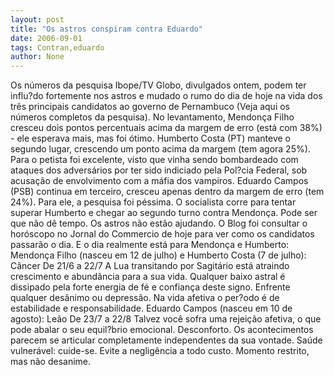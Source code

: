 ```yaml
---
layout: post
title: "Os astros conspiram contra Eduardo"
date: 2006-09-01
tags: Contran,eduardo
author: None
---
```

Os números da pesquisa Ibope/TV Globo, divulgados ontem, podem ter influ?do fortemente nos astros e mudado o rumo do dia de hoje na vida dos três principais candidatos ao governo de Pernambuco (Veja aqui os números completos da pesquisa).
No levantamento, Mendonça Filho cresceu dois pontos percentuais acima da margem de erro (está com 38%) - ele esperava mais, mas foi ótimo.
Humberto Costa (PT) manteve o segundo lugar, crescendo um ponto acima da margem (tem agora 25%). 
Para o petista foi excelente, visto que vinha sendo bombardeado com ataques dos adversários por ter sido indiciado pela Pol?cia Federal, sob acusação de envolvimento com a máfia dos vampiros.
Eduardo Campos (PSB) continua em terceiro, cresceu apenas dentro da margem de erro (tem 24%). Para ele, a pesquisa foi péssima. O socialista corre para tentar superar Humberto e chegar ao segundo turno contra Mendonça. Pode ser que não dê tempo.
Os astros não estão ajudando.
O Blog foi consultar o horóscopo no Jornal do Commercio de hoje para ver como os candidatos passarão o dia. E o dia realmente está para Mendonça e Humberto:
Mendonça Filho (nasceu em 12 de julho) e Humberto Costa (7 de julho):
Câncer
De 21/6 a 22/7 
A Lua transitando por Sagitário está atraindo crescimento e abundância para a sua vida. Qualquer baixo astral é dissipado pela forte energia de fé e confiança deste signo. Enfrente qualquer desânimo ou depressão. Na vida afetiva o per?odo é de estabilidade e responsabilidade.
Eduardo Campos (nasceu em 10 de agosto):
Leão
De 23/7 a 22/8 
Talvez você sofra uma rejeição afetiva, o que pode abalar o seu equil?brio emocional. Desconforto. Os acontecimentos parecem se articular completamente independentes da sua vontade. Saúde vulnerável: cuide-se. Evite a negligência a todo custo. Momento restrito, mas não desanime. 
